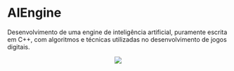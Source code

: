# AIEngine
Desenvolvimento de uma engine de inteligência artificial, puramente escrita em C++, com algoritmos e técnicas utilizadas no desenvolvimento de jogos digitais.

<p align="center">
<a href="https://sologamedevblog.wordpress.com"><img src="https://sologamedevblog.files.wordpress.com/2019/05/d86bbf08-01bd-4532-a93a-04fbb7c8b830.png">
</p>
